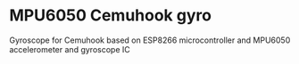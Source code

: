 # MPU6050 Cemuhook gyro
Gyroscope for Cemuhook based on ESP8266 microcontroller and MPU6050 accelerometer and gyroscope IC
